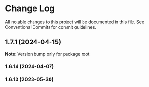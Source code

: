 # Change Log

All notable changes to this project will be documented in this file.
See [Conventional Commits](https://conventionalcommits.org) for commit guidelines.


## 1.7.1 (2024-04-15)

**Note:** Version bump only for package root







### 1.6.14 (2024-04-07)

### 1.6.13 (2023-05-30)
